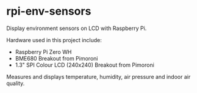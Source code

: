 # rpi-env-sensors
Display environment sensors on LCD with Raspberry Pi.

Hardware used in this project include:

* Raspberry Pi Zero WH
* BME680 Breakout from Pimoroni
* 1.3" SPI Colour LCD (240x240) Breakout from Pimoroni

Measures and displays temperature, humidity, air pressure and indoor air quality.
